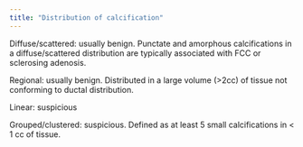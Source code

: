 ```yaml
---
title: "Distribution of calcification"
---
```

Diffuse/scattered: usually benign. Punctate and amorphous calcifications in a diffuse/scattered distribution are typically associated with FCC or sclerosing adenosis.

Regional: usually benign. Distributed in a large volume (&gt;2cc) of tissue not conforming to ductal distribution.

Linear: suspicious

Grouped/clustered: suspicious. Defined as at least 5 small calcifications in &lt; 1 cc of tissue.

